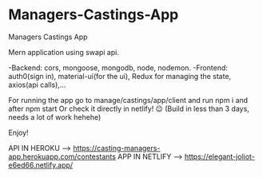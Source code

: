 # Managers-Castings-App
Managers Castings App

Mern application using swapi api.

-Backend: cors, mongoose, mongodb, node, nodemon.
-Frontend: auth0(sign in), material-ui(for the ui), Redux for managing the state, axios(api calls),...

For running the app go to manage/castings/app/client and run npm i and after npm start Or check it directly in netlify! 😉
(Build in less than 3 days, needs a lot of work hehehe)

Enjoy!


API IN HEROKU --> https://casting-managers-app.herokuapp.com/contestants
APP IN NETLIFY --> https://elegant-joliot-e6ed66.netlify.app/
